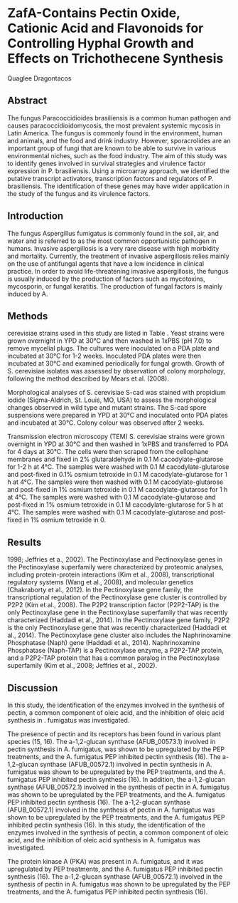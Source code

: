 # ZafA-Contains Pectin Oxide, Cationic Acid and Flavonoids for Controlling Hyphal Growth and Effects on Trichothecene Synthesis
Quaglee Dragontacos


## Abstract
The fungus Paracoccidioides brasiliensis is a common human pathogen and causes paracoccidioidomycosis, the most prevalent systemic mycosis in Latin America. The fungus is commonly found in the environment, human and animals, and the food and drink industry. However, sporacrolides are an important group of fungi that are known to be able to survive in various environmental niches, such as the food industry. The aim of this study was to identify genes involved in survival strategies and virulence factor expression in P. brasiliensis. Using a microarray approach, we identified the putative transcript activators, transcription factors and regulators of P. brasiliensis. The identification of these genes may have wider application in the study of the fungus and its virulence factors.


## Introduction
The fungus Aspergillus fumigatus is commonly found in the soil, air, and water and is referred to as the most common opportunistic pathogen in humans. Invasive aspergillosis is a very rare disease with high morbidity and mortality. Currently, the treatment of invasive aspergillosis relies mainly on the use of antifungal agents that have a low incidence in clinical practice. In order to avoid life-threatening invasive aspergillosis, the fungus is usually induced by the production of factors such as mycotoxins, mycosporin, or fungal keratitis. The production of fungal factors is mainly induced by A.


## Methods
cerevisiae strains used in this study are listed in Table . Yeast strains were grown overnight in YPD at 30°C and then washed in 1xPBS (pH 7.0) to remove mycelial plugs. The cultures were inoculated on a PDA plate and incubated at 30°C for 1-2 weeks. Inoculated PDA plates were then incubated at 30°C and examined periodically for fungal growth. Growth of S. cerevisiae isolates was assessed by observation of colony morphology, following the method described by Mears et al. (2008).

Morphological analyses of S. cerevisiae S-cad was stained with propidium iodide (Sigma-Aldrich, St. Louis, MO, USA) to assess the morphological changes observed in wild type and mutant strains. The S-cad spore suspensions were prepared in YPD at 30°C and inoculated onto PDA plates and incubated at 30°C. Colony colour was observed after 2 weeks.

Transmission electron microscopy (TEM)
S. cerevisiae strains were grown overnight in YPD at 30°C and then washed in 1xPBS and transferred to PDA for 4 days at 30°C. The cells were then scraped from the cellophane membranes and fixed in 2% glutaraldehyde in 0.1 M cacodylate-glutarose for 1-2 h at 4°C. The samples were washed with 0.1 M cacodylate-glutarose and post-fixed in 0.1% osmium tetroxide in 0.1 M cacodylate-glutarose for 1 h at 4°C. The samples were then washed with 0.1 M cacodylate-glutarose and post-fixed in 1% osmium tetroxide in 0.1 M cacodylate-glutarose for 1 h at 4°C. The samples were washed with 0.1 M cacodylate-glutarose and post-fixed in 1% osmium tetroxide in 0.1 M cacodylate-glutarose for 5 h at 4°C. The samples were washed with 0.1 M cacodylate-glutarose and post-fixed in 1% osmium tetroxide in 0.


## Results
 1998; Jeffries et a., 2002). The Pectinoxylase and Pectinoxylase genes in the Pectinoxylase superfamily were characterized by proteomic analyses, including protein-protein interactions (Kim et al., 2008), transcriptional regulatory systems (Wang et al., 2008), and molecular genetics (Chakraborty et al., 2012). In the Pectinoxylase gene family, the transcriptional regulation of the Pectinoxylase gene cluster is controlled by P2P2 (Kim et al., 2008). The P2P2 transcription factor (P2P2-TAP) is the only Pectinoxylase gene in the Pectinoxylase superfamily that was recently characterized (Haddadi et al., 2014). In the Pectinoxylase gene family, P2P2 is the only Pectinoxylase gene that was recently characterized (Haddadi et al., 2014). The Pectinoxylase gene cluster also includes the Naphrinoxamine Phosphatase (Naph) gene (Haddadi et al., 2014). Naphrinoxamine Phosphatase (Naph-TAP) is a Pectinoxylase enzyme, a P2P2-TAP protein, and a P2P2-TAP protein that has a common paralog in the Pectinoxylase superfamily (Kim et al., 2008; Jeffries et al., 2002).


## Discussion

In this study, the identification of the enzymes involved in the synthesis of pectin, a common component of oleic acid, and the inhibition of oleic acid synthesis in . fumigatus was investigated.

The presence of pectin and its receptors has been found in various plant species (15, 16). The a-1,2-glucan synthase (AFUB_00573.1) involved in pectin synthesis in A. fumigatus, was shown to be upregulated by the PEP treatments, and the A. fumigatus PEP inhibited pectin synthesis (16). The a-1,2-glucan synthase (AFUB_00572.1) involved in pectin synthesis in A. fumigatus was shown to be upregulated by the PEP treatments, and the A. fumigatus PEP inhibited pectin synthesis (16). In addition, the a-1,2-glucan synthase (AFUB_00572.1) involved in the synthesis of pectin in A. fumigatus was shown to be upregulated by the PEP treatments, and the A. fumigatus PEP inhibited pectin synthesis (16). The a-1,2-glucan synthase (AFUB_00572.1) involved in the synthesis of pectin in A. fumigatus was shown to be upregulated by the PEP treatments, and the A. fumigatus PEP inhibited pectin synthesis (16). In this study, the identification of the enzymes involved in the synthesis of pectin, a common component of oleic acid, and the inhibition of oleic acid synthesis in A. fumigatus was investigated.

The protein kinase A (PKA) was present in A. fumigatus, and it was upregulated by PEP treatments, and the A. fumigatus PEP inhibited pectin synthesis (16). The a-1,2-glucan synthase (AFUB_00572.1) involved in the synthesis of pectin in A. fumigatus was shown to be upregulated by the PEP treatments, and the A. fumigatus PEP inhibited pectin synthesis (16).
